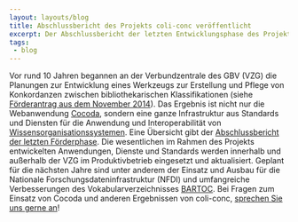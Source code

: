 ```yaml
---
layout: layouts/blog
title: Abschlussbericht des Projekts coli-conc veröffentlicht
excerpt: Der Abschlussbericht der letzten Entwicklungsphase des Projekts coli-conc ist von der DFG genehmigt und nun veröffentlicht worden.
tags:
 - blog
---
```


Vor rund 10 Jahren begannen an der Verbundzentrale des GBV (VZG) die Planungen
zur Entwicklung eines Werkzeugs zur Erstellung und Pflege von Konkordanzen
zwischen bibliothekarischen Klassifikationen (siehe [Förderantrag aus dem
November 2014](https://doi.org/10.5281/zenodo.28290)). Das Ergebnis ist nicht
nur die Webanwendung [Cocoda](/cocoda/), sondern eine
ganze Infrastruktur aus Standards und Diensten für die Anwendung und
Interoperabilität von
[Wissensorganisationssystemen](https://www.isko.org/cyclo/kos). Eine Übersicht
gibt der [Abschlussbericht der letzten
Förderphase](https://doi.org/10.5281/zenodo.11073826). Die wesentlichen im
Rahmen des Projekts entwickelten Anwendungen, Dienste und Standards werden innerhalb
und außerhalb der VZG im Produktivbetrieb eingesetzt und aktualisiert. Geplant
für die nächsten Jahre sind unter anderem der Einsatz und Ausbau für die
Nationale Forschungsdateninfrastruktur (NFDI) und umfangreiche Verbesserungen
des Vokabularverzeichnisses [BARTOC](https://bartoc.org/). Bei Fragen zum Einsatz
von Cocoda und anderen Ergebnissen von coli-conc, [sprechen Sie uns gerne
an](/contact/)!
